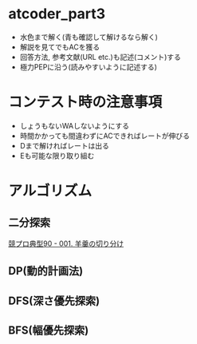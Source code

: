 # atcoder_part3
- 水色まで解く(青も確認して解けるなら解く)
- 解説を見てでもACを獲る
- 回答方法, 参考文献(URL etc.)も記述(コメント)する
- 極力PEPに沿う(読みやすいように記述する)

# コンテスト時の注意事項
- しょうもないWAしないようにする
- 時間かかっても間違わずにACできればレートが伸びる
- Dまで解ければレートは出る
- Eも可能な限り取り組む

# アルゴリズム
## 二分探索
[競プロ典型90 - 001. 羊羹の切り分け](./typical90/001_YokanParty.py)

## DP(動的計画法)

## DFS(深さ優先探索)

## BFS(幅優先探索)
